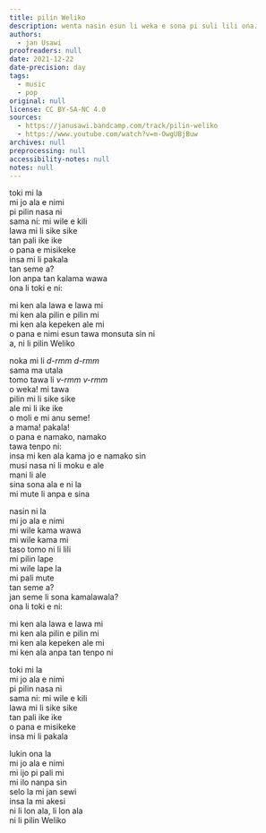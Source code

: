 ```yaml
---
title: pilin Weliko
description: wenta nasin esun li weka e sona pi suli lili ona.
authors:
  - jan Usawi
proofreaders: null
date: 2021-12-22
date-precision: day
tags:
  - music
  - pop
original: null
license: CC BY-SA-NC 4.0
sources:
  - https://janusawi.bandcamp.com/track/pilin-weliko
  - https://www.youtube.com/watch?v=m-OwgUBjBuw
archives: null
preprocessing: null
accessibility-notes: null
notes: null
---
```


toki mi la  \
mi jo ala e nimi  \
pi pilin nasa ni  \
sama ni: mi wile e kili  \
lawa mi li sike sike  \
tan pali ike ike  \
o pana e misikeke  \
insa mi li pakala  \
tan seme a?  \
lon anpa tan kalama wawa  \
ona li toki e ni:

mi ken ala lawa e lawa mi  \
mi ken ala pilin e pilin mi  \
mi ken ala kepeken ale mi  \
o pana e nimi esun tawa monsuta sin ni  \
a, ni li pilin Weliko

noka mi li *d-rmm d-rmm*  \
sama ma utala  \
tomo tawa li *v-rmm v-rmm*  \
o weka! mi tawa  \
pilin mi li sike sike  \
ale mi li ike ike  \
o moli e mi anu seme!  \
a mama! pakala!  \
o pana e namako, namako  \
tawa tenpo ni:  \
insa mi ken ala kama jo e namako sin  \
musi nasa ni li moku e ale  \
mani li ale  \
sina sona ala e ni la  \
mi mute li anpa e sina

nasin ni la  \
mi jo ala e nimi  \
mi wile kama wawa  \
mi wile kama mi  \
taso tomo ni li lili  \
mi pilin lape  \
mi wile lape la  \
mi pali mute  \
tan seme a?  \
jan seme li sona kamalawala?  \
ona li toki e ni:

mi ken ala lawa e lawa mi  \
mi ken ala pilin e pilin mi  \
mi ken ala kepeken ale mi  \
mi ken ala anpa tan tenpo ni

toki mi la  \
mi jo ala e nimi  \
pi pilin nasa ni  \
sama ni: mi wile e kili  \
lawa mi li sike sike  \
tan pali ike ike  \
o pana e misikeke  \
insa mi li pakala

lukin ona la  \
mi jo ala e nimi  \
mi ijo pi pali mi  \
mi ilo nanpa sin  \
selo la mi jan sewi  \
insa la mi akesi  \
ni li lon ala, li lon ala  \
ni li pilin Weliko